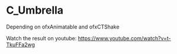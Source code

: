 # C_Umbrella
Depending on ofxAnimatable and ofxCTShake

Watch the result on youtube:
https://www.youtube.com/watch?v=t-TkuFFa2wg
